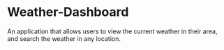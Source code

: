 # Weather-Dashboard
An application that allows users to view the current weather in their area, and search the weather in any location.

